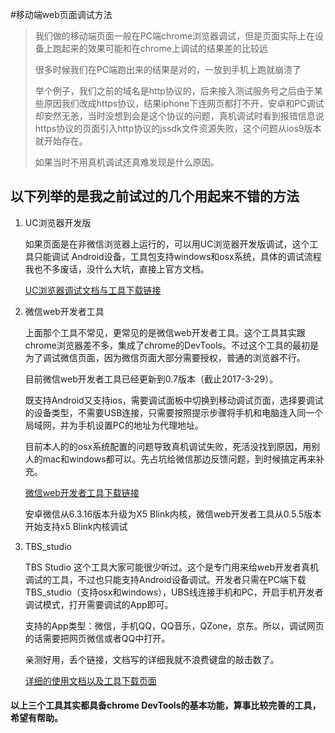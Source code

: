 #移动端web页面调试方法

> 我们做的移动端页面一般在PC端chrome浏览器调试，但是页面实际上在设备上跑起来的效果可能和在chrome上调试的结果差的比较远
>
>
> 很多时候我们在PC端跑出来的结果是对的，一放到手机上跑就崩溃了
>
>
> 举个例子，我们之前的域名是http协议的，后来接入测试服务号之后由于某些原因我们改成https协议，结果iphone下连网页都打不开，安卓和PC调试却安然无恙，当时没想到会是这个协议的问题，真机调试时看到报错信息说https协议的页面引入http协议的jssdk文件资源失败，这个问题从ios9版本就开始存在。
>
>
> 如果当时不用真机调试还真难发现是什么原因。


## 以下列举的是我之前试过的几个用起来不错的方法

1. UC浏览器开发版

    如果页面是在非微信浏览器上运行的，可以用UC浏览器开发版调试，这个工具只能调试 Android设备，工具包支持windows和osx系统，具体的调试流程我也不多废话，没什么大坑，直接上官方文档。

    [UC浏览器调试文档与工具下载链接](http://plus.uc.cn/document/webapp/doc5.html)

2. 微信web开发者工具

    上面那个工具不常见，更常见的是微信web开发者工具。这个工具其实跟chrome浏览器差不多，集成了chrome的DevTools。不过这个工具的最初是为了调试微信页面，因为微信页面大部分需要授权，普通的浏览器不行。

    目前微信web开发者工具已经更新到0.7版本（截止2017-3-29）。
    
    既支持Android又支持ios，需要调试面板中切换到移动调试页面，选择要调试的设备类型，不需要USB连接，只需要按照提示步骤将手机和电脑连入同一个局域网，并为手机设置PC的地址为代理地址。



    目前本人的的osx系统配置的问题导致真机调试失败，死活没找到原因，用别人的mac和windows都可以。先占坑给微信那边反馈问题，到时候搞定再来补充。

    [微信web开发者工具下载链接](https://mp.weixin.qq.com/wiki/10/e5f772f4521da17fa0d7304f68b97d7e.html)

    安卓微信从6.3.16版本升级为X5 Blink内核，微信web开发者工具从0.5.5版本开始支持x5 Blink内核调试


3. TBS_studio

    TBS Studio 这个工具大家可能很少听过。这个是专门用来给web开发者真机调试的工具，不过也只能支持Android设备调试。开发者只需在PC端下载TBS_studio（支持osx和windows），UBS线连接手机和PC，开启手机开发者调试模式，打开需要调试的App即可。 
    
    支持的App类型：微信，手机QQ，QQ音乐，QZone，京东。所以，调试网页的话需要把网页微信或者QQ中打开。
    
    亲测好用，丢个链接，文档写的详细我就不浪费键盘的敲击数了。
    
    [详细的使用文档以及工具下载页面](http://bbs.mb.qq.com/thread-1416936-1-1.html)

#### 以上三个工具其实都具备chrome DevTools的基本功能，算事比较完善的工具，希望有帮助。